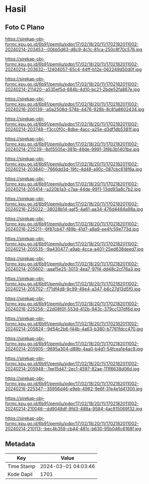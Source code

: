 # Hasil

## Foto C Plano

https://sirekap-obj-formc.kpu.go.id/6b91/pemilu/pdpr/17/02/18/20/11/1702182011002-20240214-203453--00bb5d63-d8c9-4c1c-81ca-250c8f70c576.jpg

https://sirekap-obj-formc.kpu.go.id/6b91/pemilu/pdpr/17/02/18/20/11/1702182011002-20240214-203632--12404057-65c4-44ff-b12e-062249d50d0f.jpg

https://sirekap-obj-formc.kpu.go.id/6b91/pemilu/pdpr/17/02/18/20/11/1702182011002-20240214-211420--a535ef5d-684b-4d10-bc21-2bde52fa867e.jpg

https://sirekap-obj-formc.kpu.go.id/6b91/pemilu/pdpr/17/02/18/20/11/1702182011002-20240216-200139--a0a2508d-574b-4476-928b-8c81a8602434.jpg

https://sirekap-obj-formc.kpu.go.id/6b91/pemilu/pdpr/17/02/18/20/11/1702182011002-20240214-203748--f3cc0f0c-8dbe-4acc-a25e-d3df1db5381f.jpg

https://sirekap-obj-formc.kpu.go.id/6b91/pemilu/pdpr/17/02/18/20/11/1702182011002-20240214-211239--8d15505e-381b-46de-9991-3f8b3b1401be.jpg

https://sirekap-obj-formc.kpu.go.id/6b91/pemilu/pdpr/17/02/18/20/11/1702182011002-20240214-203840--7666dd3d-19fc-4d48-a90c-087cbc618f6a.jpg

https://sirekap-obj-formc.kpu.go.id/6b91/pemilu/pdpr/17/02/18/20/11/1702182011002-20240214-205414--a220b1a3-c7aa-44de-9911-13dd93a8c7b2.jpg

https://sirekap-obj-formc.kpu.go.id/6b91/pemilu/pdpr/17/02/18/20/11/1702182011002-20240216-225022--38028b14-aaf5-4a61-aa34-476d4484a98a.jpg

https://sirekap-obj-formc.kpu.go.id/6b91/pemilu/pdpr/17/02/18/20/11/1702182011002-20240216-225211--6f87cb47-f89b-41d7-a8a9-ee4fc59e773d.jpg

https://sirekap-obj-formc.kpu.go.id/6b91/pemilu/pdpr/17/02/18/20/11/1702182011002-20240214-205535--9a430477-a9ab-4cca-a401-25ed638deed7.jpg

https://sirekap-obj-formc.kpu.go.id/6b91/pemilu/pdpr/17/02/18/20/11/1702182011002-20240214-205602--aaaf5e25-3013-4ea7-97f4-dd48c2cf76a3.jpg

https://sirekap-obj-formc.kpu.go.id/6b91/pemilu/pdpr/17/02/18/20/11/1702182011002-20240214-205702--f71df4d8-9c99-49e4-a347-b6c27d13d5f0.jpg

https://sirekap-obj-formc.kpu.go.id/6b91/pemilu/pdpr/17/02/18/20/11/1702182011002-20240216-225258--22d08f0f-553d-412b-943c-379cc137df6d.jpg

https://sirekap-obj-formc.kpu.go.id/6b91/pemilu/pdpr/17/02/18/20/11/1702182011002-20240214-205824--9d54c2b6-f44b-4a63-b380-b7761fdcc470.jpg

https://sirekap-obj-formc.kpu.go.id/6b91/pemilu/pdpr/17/02/18/20/11/1702182011002-20240214-205905--9695a304-d89b-4aa0-b4d1-54fcea1e4ac9.jpg

https://sirekap-obj-formc.kpu.go.id/6b91/pemilu/pdpr/17/02/18/20/11/1702182011002-20240214-205948--7ee15d47-2ec1-4597-82ae-111f6638d06d.jpg

https://sirekap-obj-formc.kpu.go.id/6b91/pemilu/pdpr/17/02/18/20/11/1702182011002-20240216-225347--35956d46-e9eb-4962-9e6f-31e4e1d41300.jpg

https://sirekap-obj-formc.kpu.go.id/6b91/pemilu/pdpr/17/02/18/20/11/1702182011002-20240214-210046--dd9048df-9fd3-488a-9584-4ac915069f32.jpg

https://sirekap-obj-formc.kpu.go.id/6b91/pemilu/pdpr/17/02/18/20/11/1702182011002-20240214-210113--bec4b359-cb44-481c-b630-95b046c6168f.jpg


## Metadata

| Key        | Value               |
| ---------- | ------------------- |
| Time Stamp | 2024-03-01 04:03:46 |
| Kode Dapil | 1701                |



